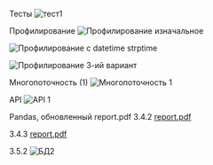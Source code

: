 Тесты
![тест1](https://user-images.githubusercontent.com/88208993/205604045-bffbfd46-b528-4e62-a785-dc21de5a8861.png)

Профилирование
![Профилирование изначальное](https://user-images.githubusercontent.com/88208993/205662142-50f1462f-0ab4-4183-a785-505ba88aa74e.png)

![Профилирование с datetime strptime](https://user-images.githubusercontent.com/88208993/205662170-b98e2758-e511-4e7b-bd50-e004a133be45.png)

![Профилирование 3-ий вариант](https://user-images.githubusercontent.com/88208993/205662167-a40365f2-49c1-4ccc-81c9-947d9cd22b6e.png)

Многопоточность (1)
![Многопоточность 1](https://user-images.githubusercontent.com/88208993/207563320-3680721a-3df5-46e1-8631-43dfcce56fd0.png)

API
![API 1](https://user-images.githubusercontent.com/88208993/208663692-61fa102d-e004-47ab-91ec-71a063a46e77.png)

Pandas, обновленный report.pdf
3.4.2
[report.pdf](https://github.com/Becelchak/Zikov/files/10302922/report.pdf)

3.4.3
[report.pdf](https://github.com/Becelchak/Zikov/files/10306611/report.pdf)

3.5.2
![БД2](https://user-images.githubusercontent.com/88208993/209684333-8d047a90-0367-45c5-94b7-6d5323b6b3c1.png)
